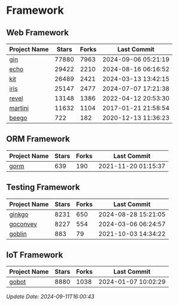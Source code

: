 # Framework

## Web Framework
| Project Name | Stars | Forks | Last Commit |
| ------------ | ----- | ----- | ----------- |
| [gin](https://github.com/gin-gonic/gin) | 77880 | 7963 | 2024-09-06 05:21:19 |
| [echo](https://github.com/labstack/echo) | 29422 | 2210 | 2024-08-16 06:16:52 |
| [kit](https://github.com/go-kit/kit) | 26489 | 2421 | 2024-03-13 13:42:15 |
| [iris](https://github.com/kataras/iris) | 25147 | 2477 | 2024-07-07 17:21:38 |
| [revel](https://github.com/revel/revel) | 13148 | 1386 | 2022-04-12 20:53:30 |
| [martini](https://github.com/go-martini/martini) | 11632 | 1104 | 2017-01-21 21:58:54 |
| [beego](https://github.com/astaxie/beego) | 722 | 182 | 2020-12-13 11:36:23 |

## ORM Framework
| Project Name | Stars | Forks | Last Commit |
| ------------ | ----- | ----- | ----------- |
| [gorm](https://github.com/jinzhu/gorm) | 639 | 190 | 2021-11-20 01:15:37 |

## Testing Framework
| Project Name | Stars | Forks | Last Commit |
| ------------ | ----- | ----- | ----------- |
| [ginkgo](https://github.com/onsi/ginkgo) | 8231 | 650 | 2024-08-28 15:21:05 |
| [goconvey](https://github.com/smartystreets/goconvey) | 8227 | 554 | 2024-03-06 06:24:57 |
| [goblin](https://github.com/franela/goblin) | 883 | 79 | 2021-10-03 14:34:22 |

## IoT Framework
| Project Name | Stars | Forks | Last Commit |
| ------------ | ----- | ----- | ----------- |
| [gobot](https://github.com/hybridgroup/gobot) | 8880 | 1038 | 2024-01-07 10:02:29 |

*Update Date: 2024-09-11T16:00:43*